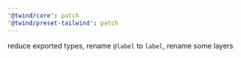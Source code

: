 ```yaml
---
'@twind/core': patch
'@twind/preset-tailwind': patch
---
```


reduce exported types, rename `@label` to `label`, rename some layers
